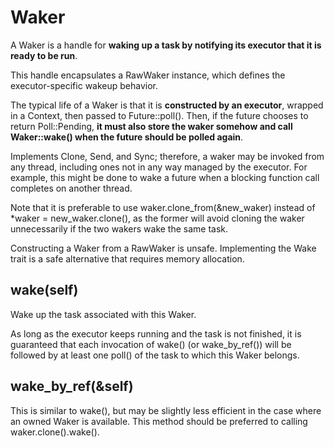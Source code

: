 # Waker
A Waker is a handle for **waking up a task by notifying its executor that it is ready to be run**.

This handle encapsulates a RawWaker instance, which defines the executor-specific wakeup behavior.

The typical life of a Waker is that it is **constructed by an executor**, wrapped in a Context, then passed to Future::poll(). Then, if the future chooses to return Poll::Pending, **it must also store the waker somehow and call Waker::wake() when the future should be polled again**.

Implements Clone, Send, and Sync; therefore, a waker may be invoked from any thread, including ones not in any way managed by the executor. For example, this might be done to wake a future when a blocking function call completes on another thread.

Note that it is preferable to use waker.clone_from(&new_waker) instead of *waker = new_waker.clone(), as the former will avoid cloning the waker unnecessarily if the two wakers wake the same task.

Constructing a Waker from a RawWaker is unsafe. Implementing the Wake trait is a safe alternative that requires memory allocation.

## wake(self)
Wake up the task associated with this Waker.

As long as the executor keeps running and the task is not finished, it is guaranteed that each invocation of wake() (or wake_by_ref()) will be followed by at least one poll() of the task to which this Waker belongs.


## wake_by_ref(&self)

This is similar to wake(), but may be slightly less efficient in the case where an owned Waker is available. This method should be preferred to calling waker.clone().wake().